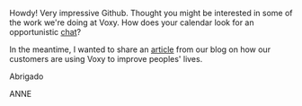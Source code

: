 Howdy! Very impressive Github. Thought you might be interested in some of the work we're doing at Voxy. How does your calendar look for an opportunistic [chat](calendly.com/anne-ryan)?

In the meantime, I wanted to share an [article](https://voxy.com/blog/2018/10/video-how-qts-bloom-saigon-advance-careers-through-workplace-language-training) from our blog on how our customers are using Voxy to improve peoples' lives.

Abrigado

ANNE


